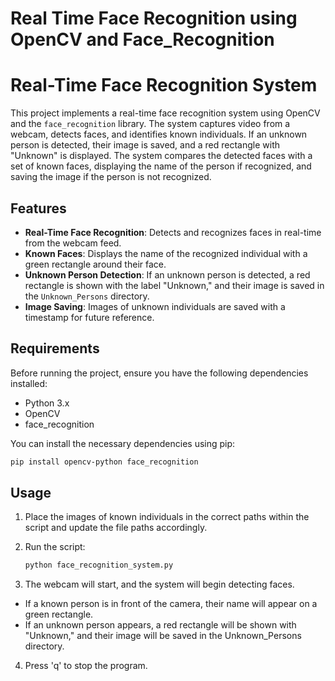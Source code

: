 # Real Time Face Recognition using OpenCV and Face_Recognition

# Real-Time Face Recognition System

This project implements a real-time face recognition system using OpenCV and the `face_recognition` library. The system captures video from a webcam, detects faces, and identifies known individuals. If an unknown person is detected, their image is saved, and a red rectangle with "Unknown" is displayed. The system compares the detected faces with a set of known faces, displaying the name of the person if recognized, and saving the image if the person is not recognized.

## Features
- **Real-Time Face Recognition**: Detects and recognizes faces in real-time from the webcam feed.
- **Known Faces**: Displays the name of the recognized individual with a green rectangle around their face.
- **Unknown Person Detection**: If an unknown person is detected, a red rectangle is shown with the label "Unknown," and their image is saved in the `Unknown_Persons` directory.
- **Image Saving**: Images of unknown individuals are saved with a timestamp for future reference.

## Requirements
Before running the project, ensure you have the following dependencies installed:

- Python 3.x
- OpenCV
- face_recognition

You can install the necessary dependencies using pip:

```bash
pip install opencv-python face_recognition
```

## Usage

1) Place the images of known individuals in the correct paths within the script and update the file paths accordingly.

2) Run the script:
   ```bash
   python face_recognition_system.py
   ```

3) The webcam will start, and the system will begin detecting faces.

* If a known person is in front of the camera, their name will appear on a green rectangle.
* If an unknown person appears, a red rectangle will be shown with "Unknown," and their image will be saved in the Unknown_Persons directory.

4) Press 'q' to stop the program.   
